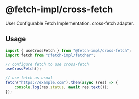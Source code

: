 # @fetch-impl/cross-fetch

User Configurable Fetch Implementation. cross-fetch adapter.

## Usage

```ts
import { useCrossFetch } from "@fetch-impl/cross-fetch";
import fetch from "@fetch-impl/fetcher";

// configure fetch to use cross-fetch
useCrossFetch();

// use fetch as usual
fetch("https://example.com").then(async (res) => {
    console.log(res.status, await res.text());
});
```
